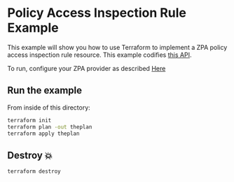 # Policy Access Inspection Rule Example

This example will show you how to use Terraform to implement a ZPA policy access inspection rule resource.
This example codifies [this API](https://help.zscaler.com/zpa/api-reference#/policy-set-controller).

To run, configure your ZPA provider as described [Here](https://github.com/zscaler/terraform-provider-zpa/blob/master/docs/index.md)

## Run the example

From inside of this directory:

```bash
terraform init
terraform plan -out theplan
terraform apply theplan
```

## Destroy 💥

```bash
terraform destroy
```
